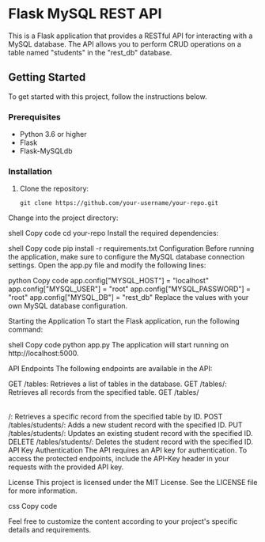 # Flask MySQL REST API

This is a Flask application that provides a RESTful API for interacting with a MySQL database. The API allows you to perform CRUD operations on a table named "students" in the "rest_db" database.

## Getting Started

To get started with this project, follow the instructions below.

### Prerequisites

- Python 3.6 or higher
- Flask
- Flask-MySQLdb

### Installation

1. Clone the repository:

   ```shell
   git clone https://github.com/your-username/your-repo.git
Change into the project directory:

shell
Copy code
cd your-repo
Install the required dependencies:

shell
Copy code
pip install -r requirements.txt
Configuration
Before running the application, make sure to configure the MySQL database connection settings. Open the app.py file and modify the following lines:

python
Copy code
app.config["MYSQL_HOST"] = "localhost"
app.config["MYSQL_USER"] = "root"
app.config["MYSQL_PASSWORD"] = "root"
app.config["MYSQL_DB"] = "rest_db"
Replace the values with your own MySQL database configuration.

Starting the Application
To start the Flask application, run the following command:

shell
Copy code
python app.py
The application will start running on http://localhost:5000.

API Endpoints
The following endpoints are available in the API:

GET /tables: Retrieves a list of tables in the database.
GET /tables/<table>: Retrieves all records from the specified table.
GET /tables/<table>/<id>: Retrieves a specific record from the specified table by ID.
POST /tables/students/<id>: Adds a new student record with the specified ID.
PUT /tables/students/<id>: Updates an existing student record with the specified ID.
DELETE /tables/students/<id>: Deletes the student record with the specified ID.
API Key Authentication
The API requires an API key for authentication. To access the protected endpoints, include the API-Key header in your requests with the provided API key.

License
This project is licensed under the MIT License. See the LICENSE file for more information.

css
Copy code

Feel free to customize the content according to your project's specific details and requirements.